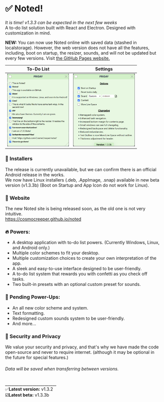 # ✅ Noted!
*It is time! v1.3.3 can be expected in the next few weeks*\
A to-do list solution built with React and Electron. Designed with customization in mind.

**NEW:** You can now use Noted online with saved data (stashed in localstorage). However, the web version does not have all the features, including, boot on startup, the resizer, sounds, and will not be updated but every few versions. Visit [the GitHub Pages website.](https://cosmocreeper.github.io/noted-online)

 To-Do List                |          Settings
:-------------------------:|:-------------------------:
<img style="display: inline;" width="200" height="236.39" src="https://raw.githubusercontent.com/CosmoCreeper/noted/refs/heads/master/assets/NotedContents.png"/>  |  <img style="display: inline;" width="200" height="236.39" src="https://raw.githubusercontent.com/CosmoCreeper/noted/refs/heads/master/assets/NotedSettings.png"/>

### 📂 Installers
The release is currently unavailable, but we can confirm there is an official Android release in the works.\
We now have Linux installers (.deb, .AppImage, .snap) available in new beta version (v1.3.3b) (Boot on Startup and App Icon do not work for Linux).

### 📄 Website
The new Noted site is being released soon, as the old one is not very intuitive.\
https://cosmocreeper.github.io/noted

### 🔥 Powers:
- A desktop application with to-do list powers. (Currently Windows, Linux, and Android only.)
- Multiple color schemes to fit your desktop.
- Multiple customization choices to create your own interpretation of the app.
- A sleek and easy-to-use interface designed to be user-friendly.
- A to-do list system that rewards you with confetti as you check off tasks.
- Two built-in presets with an optional custom preset for sounds.

### 🔄 Pending Power-Ups:
- An all new color scheme and system.
- Text formatting.
- Redesigned custom sounds system to be user-friendly.
- And more...

### 🔐 Security and Privacy
We value your security and privacy, and that's why we have made the code open-source and never to require internet. (although it may be optional in the future for special features.)

###### Data will be saved when transferring between versions.
__________________________\
✅**Latest version:** v1.3.2\
☑️**Latest beta:** v1.3.3b
